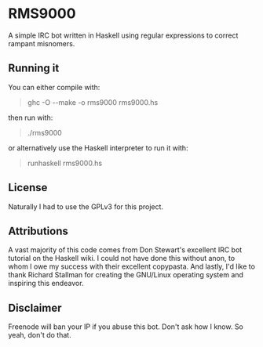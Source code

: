 RMS9000
=======

A simple IRC bot written in Haskell using regular expressions to correct rampant misnomers.

Running it
----------
You can either compile with:
>    ghc -O --make -o rms9000 rms9000.hs

then run with:
>    ./rms9000

or alternatively use the Haskell interpreter to run it with:
>    runhaskell rms9000.hs

License
-------
Naturally I had to use the GPLv3 for this project.

Attributions
------------
A vast majority of this code comes from Don Stewart's excellent IRC bot tutorial on the Haskell wiki. I could not have done this without anon, to whom I owe my success with their excellent copypasta. And lastly, I'd like to thank Richard Stallman for creating the GNU/Linux operating system and inspiring this endeavor.

Disclaimer
----------
Freenode will ban your IP if you abuse this bot. Don't ask how I know. So yeah, don't do that.
